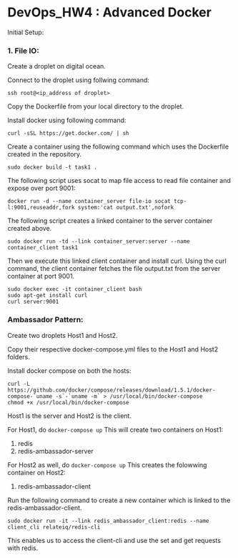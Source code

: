 # DevOps_HW4 : Advanced Docker

Initial Setup:

### 1. File IO:

Create a droplet on digital ocean.

Connect to the droplet using follwing command:
```
ssh root@<ip_address of droplet>
```

Copy the Dockerfile from your local directory to the droplet.

Install docker using following command:
```
curl -sSL https://get.docker.com/ | sh
```

Create a container using the following command which uses the Dockerfile created in the repository.
```
sudo docker build -t task1 .
```

The following script uses socat to map file access to read file container and expose over port 9001:
```
docker run -d --name container_server file-io socat tcp-l:9001,reuseaddr,fork system:'cat output.txt',nofork
```

The following script creates a linked container to the server container created above.
```
sudo docker run -td --link container_server:server --name container_client task1
```

Then we execute this linked client container and install curl. Using the curl command, the client container fetches the file output.txt from the server container at port 9001.
```
sudo docker exec -it container_client bash
sudo apt-get install curl
curl server:9001 
```

### Ambassador Pattern:

Create two droplets Host1 and Host2.

Copy their respective docker-compose.yml files to the Host1 and Host2 folders.

Install docker compose on both the hosts:
```
curl -L https://github.com/docker/compose/releases/download/1.5.1/docker-compose-`uname -s`-`uname -m` > /usr/local/bin/docker-compose
chmod +x /usr/local/bin/docker-compose
```

Host1 is the server and Host2 is the client.

For Host1, do ```docker-compose up```
This will create two containers on Host1:
1. redis
2. redis-ambassador-server

For Host2 as well, do ```docker-compose up```
This creates the folowwing container on Host2:
1. redis-ambassador-client

Run the following command to create a new container which is linked to the redis-ambassador-client.
```
sudo docker run -it --link redis_ambassador_client:redis --name client_cli relateiq/redis-cli
```
This enables us to access the client-cli and use the set and get requests with redis.


